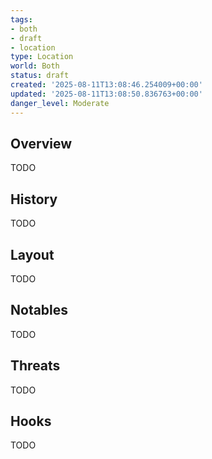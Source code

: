 ```yaml
---
tags:
- both
- draft
- location
type: Location
world: Both
status: draft
created: '2025-08-11T13:08:46.254009+00:00'
updated: '2025-08-11T13:08:50.836763+00:00'
danger_level: Moderate
---
```



## Overview

TODO
## History

TODO
## Layout

TODO
## Notables

TODO
## Threats

TODO
## Hooks

TODO
